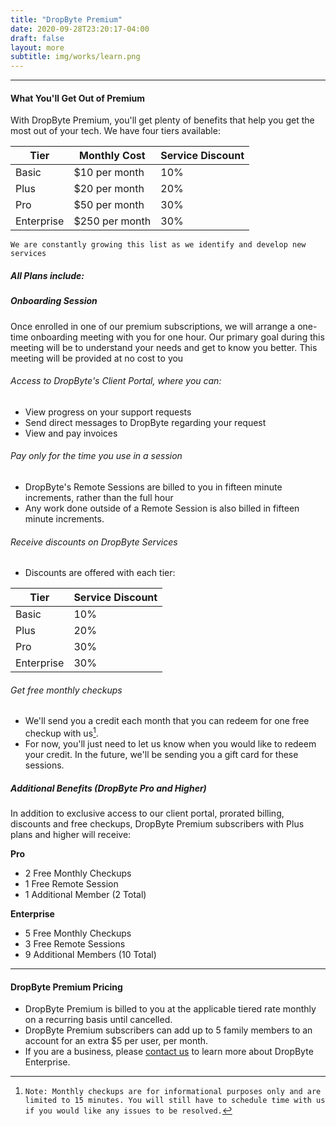 ```yaml
---
title: "DropByte Premium"
date: 2020-09-28T23:20:17-04:00
draft: false
layout: more
subtitle: img/works/learn.png
---
```


---
#### What You'll Get Out of Premium
With DropByte Premium, you'll get plenty of benefits that help you get the most out of your tech. We have four tiers available: 

| Tier 	| Monthly Cost 	| Service Discount 	|
|-	|-	|-	|
| Basic 	| $10 per month 	| 10% 	|
| Plus 	| $20 per month 	| 20% 	|
| Pro 	| $50 per month 	| 30% 	|
| Enterprise 	| $250 per month 	| 30% 	|

`We are constantly growing this list as we identify and develop new services`

##### All Plans include:

##### Onboarding Session
Once enrolled in one of our premium subscriptions, we will arrange a one-time onboarding meeting with you for one hour. Our primary goal during this meeting will be to understand your needs and get to know you better. This meeting will be provided at no cost to you 

###### Access to DropByte's Client Portal, where you can:
* View progress on your support requests
* Send direct messages to DropByte regarding your request
* View and pay invoices

###### Pay only for the time you use in a session
* DropByte's Remote Sessions are billed to you in fifteen minute increments, rather than the full hour
* Any work done outside of a Remote Session is also billed in fifteen minute increments.

###### Receive discounts on DropByte Services
* Discounts are offered with each tier:

| Tier 	| Service Discount 	|
|-	|-	|
| Basic 	| 10% 	|
| Plus 	| 20% 	|
| Pro 	| 30% 	|
| Enterprise 	| 30% 	|

###### Get free monthly checkups
* We'll send you a credit each month that you can redeem for one free checkup with us[^1]. 
* For now, you'll just need to let us know when you would like to redeem your credit. In the future, we'll be sending you a gift card for these sessions.

##### Additional Benefits (DropByte Pro and Higher)
In addition to exclusive access to our client portal, prorated billing, discounts and free checkups, DropByte Premium subscribers with Plus plans and higher will receive:

**Pro**
* 2 Free Monthly Checkups
* 1 Free Remote Session
* 1 Additional Member (2 Total)

**Enterprise**
* 5 Free Monthly Checkups
* 3 Free Remote Sessions
* 9 Additional Members (10 Total)
  
---  

#### DropByte Premium Pricing
* DropByte Premium is billed to you at the applicable tiered rate monthly on a recurring basis until cancelled. 
* DropByte Premium subscribers can add up to 5 family members to an account for an extra $5 per user, per month.
* If you are a business, please [contact us](https://dropbyte.ch/#contact) to learn more about DropByte Enterprise.

[^1]: `Note: Monthly checkups are for informational purposes only and are limited to 15 minutes. You will still have to schedule time with us if you would like any issues to be resolved.`




